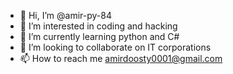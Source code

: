 - 👋 Hi, I’m @amir-py-84
- 👀 I’m interested in coding and hacking
- 🌱 I’m currently learning python and C#
- 💞️ I’m looking to collaborate on IT corporations
- 📫 How to reach me amirdoosty0001@gmail.com
<!---
amir-py-84/amir-py-84 is a ✨ special ✨ repository because its `README.md` (this file) appears on your GitHub profile.
You can click the Preview link to take a look at your changes.
--->
